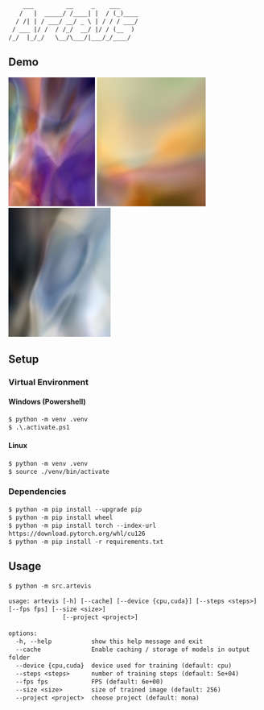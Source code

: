 ```text
    ___         __     _    ___     
   /   |  _____/ /____| |  / (_)____
  / /| | / ___/ __/ _ \ | / / / ___/
 / ___ |/ /  / /_/  __/ |/ / (__  ) 
/_/  |_/_/   \__/\___/|___/_/____/  
```

## Demo

<img src="web/art_0001.png" height="256"/> <img src="web/art_0002.png" height="256"/> <img src="web/art_0003.png" height="256"/>

## Setup

### Virtual Environment

#### Windows (Powershell)

```shell
$ python -m venv .venv
$ .\.activate.ps1
```

#### Linux

```shell
$ python -m venv .venv
$ source ./venv/bin/activate
```

### Dependencies

```shell
$ python -m pip install --upgrade pip
$ python -m pip install wheel
$ python -m pip install torch --index-url https://download.pytorch.org/whl/cu126
$ python -m pip install -r requirements.txt
```

## Usage

```shell
$ python -m src.artevis
```

```text
usage: artevis [-h] [--cache] [--device {cpu,cuda}] [--steps <steps>] [--fps fps] [--size <size>]
               [--project <project>]

options:
  -h, --help           show this help message and exit
  --cache              Enable caching / storage of models in output folder
  --device {cpu,cuda}  device used for training (default: cpu)
  --steps <steps>      number of training steps (default: 5e+04)
  --fps fps            FPS (default: 6e+00)
  --size <size>        size of trained image (default: 256)
  --project <project>  choose project (default: mona)
```
